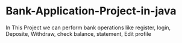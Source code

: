 # Bank-Application-Project-in-java
In This Project we can perform bank operations like register, login, Deposite, Withdraw, check balance, statement, Edit profile
